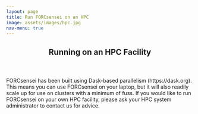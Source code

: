 ```yaml
---
layout: page
title: Run FORCsensei on an HPC
image: assets/images/hpc.jpg
nav-menu: true
---
```


<!-- Main -->
<div id="main" class="alt">

<!-- One -->
<section id="one">
	<div class="inner">
		<header class="major">
			<h1>Running on an HPC Facility</h1>
		</header>

<!-- Content -->
<p>FORCsensei has been built using Dask-based parallelism (https://dask.org). This means you can use FORCsensei on your laptop, but it will also readily scale up for use on clusters with a minimum of fuss. If you would like to run FORCsensei on your own HPC facility, please ask your HPC system administrator to contact us for advice. </p>
